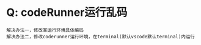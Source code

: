 
# Q: codeRunner运行乱码
```
解决办法一，修改某运行环境具体编码
解决办法二，修改coderunner运行环境，在terminal(默认vscode默认terminal)内运行
```